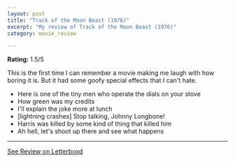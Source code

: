 ```yaml
---
layout: post
title: "Track of the Moon Beast (1976)"
excerpt: "My review of Track of the Moon Beast (1976)"
category: movie_review

---
```


**Rating:** 1.5/5

This is the first time I can remember a movie making me laugh with how boring it is. But it had some goofy special effects that I can't hate.

* Here is one of the tiny men who operate the dials on your stove
* How green was my credits
* I'll explain the joke more at lunch
* [lightning crashes] Stop talking, Johnny Longbone!
* Harris was killed by some kind of thing that killed him
* Ah hell, let's shoot up there and see what happens

<hr>

[See Review on Letterboxd](https://boxd.it/6eGwmh)
